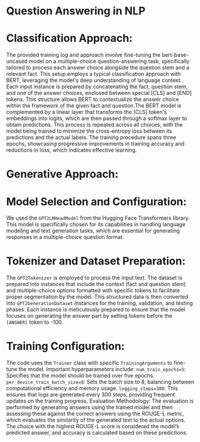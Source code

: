 # Question Answering in NLP 

# Classification  Approach: 
The provided training log and approach involve fine-tuning the bert-base-uncased model on a multiple-choice question-answering task, specifically tailored to process each answer choice alongside the question stem and a relevant fact. This setup employs a typical classification approach with BERT, leveraging the model's deep understanding of language context. Each input instance is prepared by concatenating the fact, question stem, and one of the answer choices, enclosed between special [CLS] and [END] tokens. This structure allows BERT to contextualize the answer choice within the framework of the given fact and question.The BERT model is complemented by a linear layer that transforms the [CLS] token's embeddings into logits, which are then passed through a softmax layer to obtain predictions. This process is repeated across all choices, with the model being trained to minimize the cross-entropy loss between its predictions and the actual labels. The training procedure spans three epochs, showcasing progressive improvements in training accuracy and reductions in loss, which indicates effective learning.

# Generative Approach:

# Model Selection and Configuration: 
We used the `GPT2LMHeadModel` from the Hugging Face Transformers library. This model is specifically chosen for its capabilities in handling language modeling and text generation tasks, which are essential for generating responses in a multiple-choice question format.
# Tokenizer and Dataset Preparation: 
The `GPT2Tokenizer` is employed to process the input text. The dataset is prepared into instances that include the context (fact and question stem) and multiple-choice options formatted with specific tokens to facilitate proper segmentation by the model. This structured data is then converted into `GPT2GenerationDataset` instances for the training, validation, and testing phases. Each instance is meticulously prepared to ensure that the model focuses on generating the answer part by setting tokens before the `[ANSWER]` token to -100.
# Training Configuration: 
The code uses the `Trainer` class with specific `TrainingArguments` to fine-tune the model. Important hyperparameters include:
 `num_train_epochs=5`: Specifies that the model should be trained over five epochs.
  `per_device_train_batch_size=8`: Sets the batch size to 8, balancing between computational efficiency and memory usage.
 `logging_steps=300`: This ensures that logs are generated every 300 steps, providing frequent updates on the training progress.
Evaluation Methodology: The evaluation is performed by generating answers using the trained model and then assessing these against the correct answers using the ROUGE-L metric, which evaluates the similarity of the generated text to the actual options. The choice with the highest ROUGE-L score is considered the model’s predicted answer, and accuracy is calculated based on these predictions.
